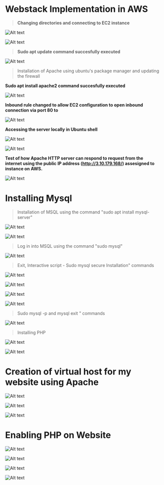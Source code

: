 # **Webstack Implementation in AWS**

> **Changing directories and connecting to EC2 instance**


![Alt text](Images/Screenshot1p3.png)


![Alt text](Images/Screenshot2p3.png)


> **Sudo apt update command succesfully executed**


![Alt text](Images/Screenshot3p3.png)


> Installation of Apache using ubuntu's package manager and updating the firewall

**Sudo apt install apache2 command succesfully executed**


![Alt text](Images/Screenshot4p3.png)


**Inbound rule changed to allow EC2 configuration to open inbound connection via port 80 to**


![Alt text](Images/Screenshot6p3.png)



**Accessing the server locally in Ubuntu shell**


![Alt text](Images/Screenshot8p3.png)



![Alt text](Images/Screenshot7p3.png)



**Test of how Apache HTTP server can respond to request from the internet using the public IP address (http://3.10.179.168/) assesigned to instance on AWS.**


![Alt text](Images/Screenshot9p3.png)



# **Installing Mysql**

> Installation of MSQL using the command "sudo apt install mysql-server"


![Alt text](Images/Screenshot10p3.png)



![Alt text](Images/Screenshot11p3.png)



> Log in into MSQL using the command "sudo mysql"

![Alt text](Images/Screenshot12p3.png)



> Exit, Interactive script - Sudo mysql secure Installation" commands


![Alt text](Images/Screenshot13.png)


![Alt text](Images/Screenshot14p3.png)


![Alt text](Images/Screenshot15p3.png)


![Alt text](Images/Screenshot16p3.png)




> Sudo mysql -p and mysql exit " commands



![Alt text](Images/Screenshot17p3.png)




>Installing PHP


![Alt text](Images/Screenshot18p3.png)



![Alt text](Images/Screenshot20p3.png)




# **Creation of virtual host for my website using Apache**


![Alt text](Images/Screenshot4ap3.png)



![Alt text](Images/Screenshot4bp3.png)


![Alt text](Images/Screenshot4gp3.png)

# **Enabling PHP on Website**


![Alt text](Images/Screenshot4cp3.png)


![Alt text](Images/Screenshot4dp3.png)



![Alt text](Images/Screenshot4ep3.png)



![Alt text](Images/Screenshot4fp3.png)